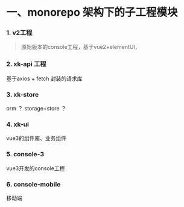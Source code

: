# 一、monorepo 架构下的子工程模块

### 1. v2工程
> 原始版本的console工程，基于vue2+elementUI，

### 2. xk-api 工程
基于axios + fetch 封装的请求库

### 3. xk-store
orm ？ storage+store ？

### 4. xk-ui
vue3的组件库、业务组件

### 5. console-3
vue3开发的console工程

### 6. console-mobile
移动端